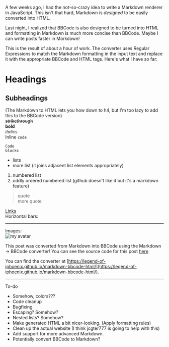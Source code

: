 A few weeks ago, I had the not-so-crazy idea to write a Markdown renderer in JavaScript. This isn't that hard, Markdown is  *designed* to be easily converted into HTML.

Last night, I realized that BBCode is also designed to be turned into HTML and formatting in Markdown is much more concise than BBCode. Maybe I can write posts faster in Markdown!

This is the result of about a hour of work. The converter uses Regular Expressions to match the Markdown formatting in the input text and replace it with the appropriate BBCode and HTML tags. Here's what I have so far:

# Headings
## Subheadings
(The Markdown to HTML lets you how down to h4, but I'm too lazy to add this to the BBCode version)  
~~strikethrough~~  
**bold**  
_italics_  
Inline `code`  
```
Code 
blocks
```

 * lists
 * more list (it joins adjacent list elements appropriately)  
 1. numbered list
 65536. oddly ordered numbered list (github doesn't like it but it's a markdown feature)
 
> quote  
> more quote

[Links](https://legend-of-iphoenix.github.io/markdown-bbcode-html/)  
Horizontal bars:
***
Images:  
![my avatar](https://avatars0.githubusercontent.com/u/32944537?s=40)

This post was converted from Markdown into BBCode using the Markdown -> BBCode converter! You can see the source code for this post [here](https://github.com/Legend-of-iPhoenix/markdown-bbcode-html/blob/master/post.md)

You can find the converter at [https://legend-of-iphoenix.github.io/markdown-bbcode-html/](https://legend-of-iphoenix.github.io/markdown-bbcode-html/).

---
To-do
 * Somehow, colors???
 * Code cleanup
 * Bugfixing
 * Escaping? Somehow?
 * Nested lists? Somehow?
 * Make generated HTML a bit nicer-looking. (Apply formatting rules)
 * Clean up the actual website (I think jcgter777 is going to help with this)
 * Add support for more advanced Markdown.
 * Potentially convert BBCode to Markdown?
